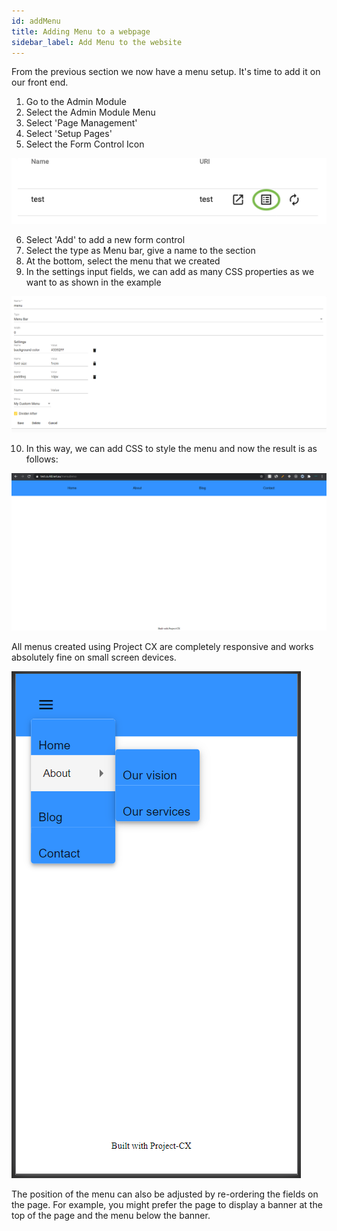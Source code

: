 ```yaml
---
id: addMenu
title: Adding Menu to a webpage
sidebar_label: Add Menu to the website
---
```


From the previous section we now have a menu setup. It's time to add it on our front end.

1. Go to the Admin Module
2. Select the Admin Module Menu
3. Select 'Page Management'
4. Select 'Setup Pages'
5. Select the Form Control Icon

![img](../../static/img/testpage.png)

6. Select 'Add' to add a new form control
1. Select the type as Menu bar, give a name to the section
1. At the bottom, select the menu that we created
1. In the settings input fields, we can add as many CSS properties as we want to as shown in the example

![img](../../static/img/menu-css-1.png)

10. In this way, we can add CSS to style the menu and now the result is as follows:

![img](../../static/img/menu-css-show-1.png)

All menus created using Project CX are completely responsive and works absolutely fine on small screen devices. 

![img](../../static/img/menu-mobile.png)

The position of the menu can also be adjusted by re-ordering the fields on the page. For example, you might prefer the page to display a banner at the top of the page and the menu below the banner.